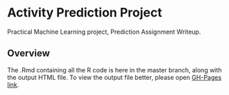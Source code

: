 # Activity Prediction Project
Practical Machine Learning project, Prediction Assignment Writeup.

## Overview

The .Rmd containing all the R code is here in the master branch, along with the output HTML file.
To view the output file better, please open [GH-Pages link](http://amurali2.github.io/practical-machine-learning/).
